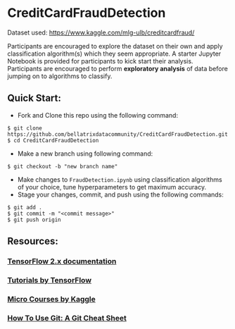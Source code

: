 # CreditCardFraudDetection

Dataset used: https://www.kaggle.com/mlg-ulb/creditcardfraud/

Participants are encouraged to explore the dataset on their own and apply classification algorithm(s) which they seem appropriate. A starter Jupyter Notebook is provided for participants to kick start their analysis. Participants are encouraged to perform **exploratory analysis** of data before jumping on to algorithms to classify.

## Quick Start:

-   Fork and Clone this repo using the following command:

```
$ git clone https://github.com/bellatrixdatacommunity/CreditCardFraudDetection.git
$ cd CreditCardFraudDetection
```

-   Make a new branch using following command:

```
$ git checkout -b "new branch name"
```

-   Make changes to `FraudDetection.ipynb` using classification algorithms of your choice, tune hyperparameters to get maximum accuracy.
-   Stage your changes, commit, and push using the following commands:

```
$ git add .
$ git commit -m "<commit message>"
$ git push origin
```

## Resources:

### [TensorFlow 2.x documentation](https://www.tensorflow.org/guide/effective_tf2)

### [Tutorials by TensorFlow](https://www.tensorflow.org/tutorials)

### [Micro Courses by Kaggle](https://www.kaggle.com/learn/overview)

### [How To Use Git: A Git Cheat Sheet](https://www.digitalocean.com/community/cheatsheets/how-to-use-git-a-reference-guide)
